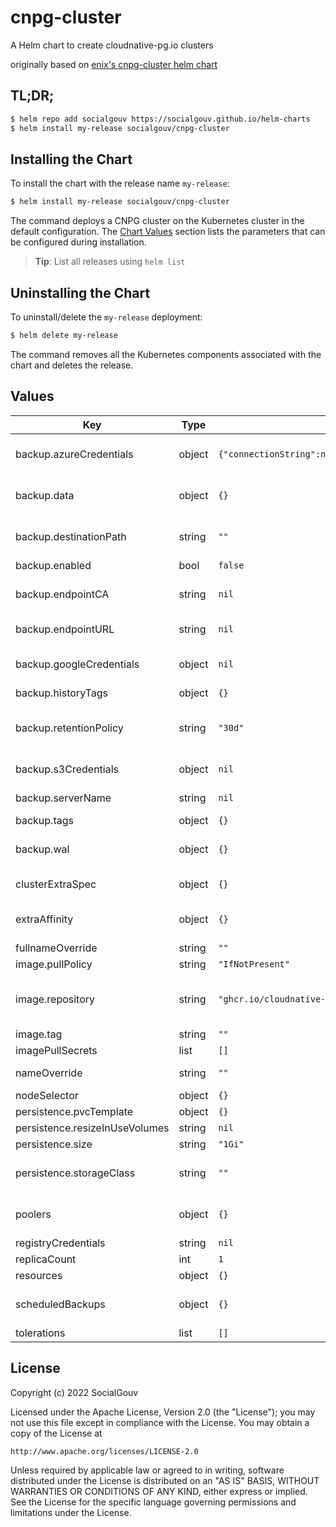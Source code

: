 # cnpg-cluster

A Helm chart to create cloudnative-pg.io clusters

originally based on [enix's cnpg-cluster helm chart](https://github.com/enix/helm-charts/tree/master/charts/cnpg-cluster)

## TL;DR;

```bash
$ helm repo add socialgouv https://socialgouv.github.io/helm-charts
$ helm install my-release socialgouv/cnpg-cluster
```

## Installing the Chart

To install the chart with the release name `my-release`:

```bash
$ helm install my-release socialgouv/cnpg-cluster
```

The command deploys a CNPG cluster on the Kubernetes cluster in the default configuration. The [Chart Values](#chart-values) section lists the parameters that can be configured during installation.

> **Tip**: List all releases using `helm list`

## Uninstalling the Chart

To uninstall/delete the `my-release` deployment:

```bash
$ helm delete my-release
```

The command removes all the Kubernetes components associated with the chart and deletes the release.

## Values

| Key | Type | Default | Description |
|-----|------|---------|-------------|
| backup.azureCredentials | object | `{"connectionString":null,"inheritFromAzureAD":null,"storageAccount":null,"storageKey":null,"storageSasToken":null}` | The credentials to use to upload data to Azure Blob Storage See: https://cloudnative-pg.io/documentation/1.17/api_reference/#AzureCredentials |
| backup.data | object | `{}` | Configuration of the backup of the data directory See: https://cloudnative-pg.io/documentation/1.17/api_reference/#DataBackupConfiguration |
| backup.destinationPath | string | `""` | The path where to store the backup (i.e. s3://bucket/path/to/folder) this path, with different destination folders, will be used for WALs and for data --  |
| backup.enabled | bool | `false` | Enable backups |
| backup.endpointCA | string | `nil` | EndpointCA store the CA bundle of the barman endpoint. Useful when using self-signed certificates to avoid errors with certificate issuer and barman-cloud-wal-archive |
| backup.endpointURL | string | `nil` | Endpoint to be used to upload data to the cloud, overriding the automatic endpoint discovery |
| backup.googleCredentials | object | `nil` | The credentials to use to upload data to Google Cloud Storage See: https://cloudnative-pg.io/documentation/1.17/api_reference/#GoogleCredentials |
| backup.historyTags | object | `{}` |  |
| backup.retentionPolicy | string | `"30d"` | RetentionPolicy is the retention policy to be used for backups and WALs (i.e. '60d'). The retention policy is expressed in the form of XXu where XX is a positive integer and u is in [dwm] - days, weeks, months. |
| backup.s3Credentials | object | `nil` | The credentials to use to upload data to S3 See: https://cloudnative-pg.io/documentation/1.17/api_reference/#S3Credentials |
| backup.serverName | string | `nil` | The server name on S3, the cluster name is used if this parameter is omitted |
| backup.tags | object | `{}` |  |
| backup.wal | object | `{}` | Configuration of the backup of the WAL stream See: https://cloudnative-pg.io/documentation/1.17/api_reference/#walbackupconfiguration |
| clusterExtraSpec | object | `{}` | Extra configuration for Cluster resource. See: https://cloudnative-pg.io/documentation/1.17/api_reference/#clusterspec |
| extraAffinity | object | `{}` | Extra configuration for Cluster's affinity resource, see: https://cloudnative-pg.io/documentation/1.17/api_reference/#AffinityConfiguration |
| fullnameOverride | string | `""` | String to fully override cnpg-cluster.fullname template with a string |
| image.pullPolicy | string | `"IfNotPresent"` | Postgres image pull policy |
| image.repository | string | `"ghcr.io/cloudnative-pg/postgresql"` | Postgres image repository. Keep empty to use operator's default image. See: https://cloudnative-pg.io/documentation/1.17/operator_capability_levels/#override-of-operand-images-through-the-crd |
| image.tag | string | `""` | Override the Postgres image tag |
| imagePullSecrets | list | `[]` | Docker-registry secret names as an array |
| nameOverride | string | `""` | String to partially override cnpg-cluster.fullname template with a string (will prepend the release name) |
| nodeSelector | object | `{}` | Postgres instances labels for pod assignment |
| persistence.pvcTemplate | object | `{}` | Template to be used to generate the Persistent Volume Claim |
| persistence.resizeInUseVolumes | string | `nil` | Resize existent PVCs, defaults to true	 |
| persistence.size | string | `"1Gi"` | Size of each instance storage volume |
| persistence.storageClass | string | `""` | StorageClass to use for database data, Applied after evaluating the PVC template, if available. If not specified, generated PVCs will be satisfied by the default storage class |
| poolers | object | `{}` | Poller resources to create for this Cluster resource See: https://cloudnative-pg.io/documentation/1.17/api_reference/#PoolerSpec |
| registryCredentials | string | `nil` | Create a docker-registry secret and use it as imagePullSecrets |
| replicaCount | int | `1` | Number of Postgres instances in the cluster |
| resources | object | `{}` | CPU/Memory resource requests/limits |
| scheduledBackups | object | `{}` | ScheduledBackup resources to create for this Cluster resource See: https://cloudnative-pg.io/documentation/1.17/api_reference/#ScheduledBackupSpec |
| tolerations | list | `[]` | Postgres instances labels for tolerations pod assignment |

## License

Copyright (c) 2022 SocialGouv

Licensed under the Apache License, Version 2.0 (the "License");
you may not use this file except in compliance with the License.
You may obtain a copy of the License at

    http://www.apache.org/licenses/LICENSE-2.0

Unless required by applicable law or agreed to in writing, software
distributed under the License is distributed on an "AS IS" BASIS,
WITHOUT WARRANTIES OR CONDITIONS OF ANY KIND, either express or implied.
See the License for the specific language governing permissions and
limitations under the License.
